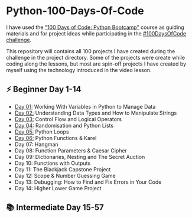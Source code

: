 # Python-100-Days-Of-Code
I have used the <a href="https://www.udemy.com/course/100-days-of-code/">"100 Days of Code: Python Bootcamp"</a> course as guiding materials and for project ideas while participating in the <a href="https://www.100daysofcode.com/">#100DaysOfCode challenge</a>.

This repository will contains all 100 projects I have created during the challenge in the project directory. Some of the projects were create while coding along the lessons, but most are spin-off projects I have created by myself using the technology introduced in the video lesson.

## ⚡ Beginner Day 1-14

<ul>
    <li><a href="https://github.com/Jay-Jay23/Python-100-Days-Of-Code/tree/main/Projects/Day%201">Day 01:</a> Working With Variables in Python to Manage Data</li>
    <li><a href="https://github.com/Jay-Jay23/Python-100-Days-Of-Code/tree/main/Projects/Day%202">Day 02:</a> Understanding Data Types and How to Manipulate Strings</li>
    <li><a href="https://github.com/Jay-Jay23/Python-100-Days-Of-Code/tree/main/Projects/Day%203">Day 03:</a> Control Flow and Logical Operators</li>
    <li><a href="https://github.com/Jay-Jay23/Python-100-Days-Of-Code/tree/main/Projects/Day%204">Day 04:</a> Randomisation and Python Lists</li>
    <li><a href="https://github.com/Jay-Jay23/Python-100-Days-Of-Code/tree/main/Projects/Day%205">Day 05:</a> Python Loops</li>
    <li><a href="https://github.com/Jay-Jay23/Python-100-Days-Of-Code/tree/main/Projects/Day%206">Day 06:</a> Python Functions & Karel</li>
    <li>Day 07: Hangman</li>
    <li>Day 08: Function Parameters & Caesar Cipher</li>
    <li>Day 09: Dictionaries, Nesting and The Secret Auction</li>
    <li>Day 10: Functions with Outputs</li>
    <li>Day 11: The Blackjack Capstone Project</li>
    <li>Day 12: Scope & Number Guessing Game</li>
    <li>Day 13: Debugging: How to Find and Fix Errors in Your Code</li>
    <li>Day 14: Higher Lower Game Project</li>
</ul>

## 📚 Intermediate Day 15-57
